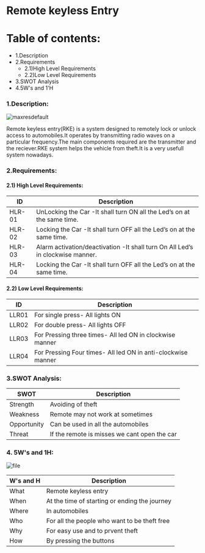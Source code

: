 # Remote keyless Entry

Table of contents:
==================

<!--ts-->
   * 1.Description
   * 2.Requirements
      * 2.1)High Level Requirements
      * 2.2)Low Level Requirements
   * 3.SWOT Analysis
   * 4.5W's and 1'H
 <!--te--> 
  
### 1.Description:

![maxresdefault](https://user-images.githubusercontent.com/70833253/157854991-c6e073c1-658d-4d97-b77d-bd36b9dbdbbc.jpg)


Remote keyless entry(RKE) is a system designed to remotely lock or unlock access to automobiles.It operates by transmitting radio waves on a particular frequency.The main components required are the transmitter and the reciever.RKE system helps the vehicle from theft.It is a very usefull system nowadays.

### 2.Requirements:
#### 2.1) High Level Requirements:
| ID | Description |
| -- | --- |
| HLR-01 | UnLocking the Car -It shall turn ON all the Led’s on at the same time. |
| HLR-02 | Locking the Car -It shall turn OFF all the Led’s on at the same time. |
| HLR-03 | Alarm activation/deactivation -It shall turn On All Led’s in clockwise manner. |
| HLR-04 | Locking the Car -It shall turn OFF all the Led’s on at the same time. |
#### 2.2) Low Level Requirements:
| ID | Description |
| --- | --- |
| LLR01 | For single press- All lights ON |
| LLR02 | For double press- All lights OFF |
| LLR03 | For Pressing three times- All led ON in clockwise manner |
| LLR04 | For Pressing Four times- All led ON in anti-clockwise manner |
### 3.SWOT Analysis:
| SWOT | Description |
| --- | --- |
| Strength | Avoiding of theft |
| Weakness | Remote may not work at sometimes |
| Opportunity | Can be used in all the automobiles |
| Threat | If the remote is misses we cant open the car |
### 4. 5W's and 1H:

![file](https://user-images.githubusercontent.com/70833253/157871717-71d4f9a1-62e8-4200-a168-24fe3df3af51.jpg)

| W's and H | Description |
| --- | --- |
| What | Remote keyless entry |
| When | At the time of starting or ending the journey |
| Where | In automobiles |
| Who | For all the people who want to be theft free|
| Why | For easy use and to prvent theft |
| How | By pressing the buttons |

